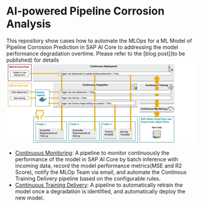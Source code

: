 # AI-powered Pipeline Corrosion Analysis 
This repository show cases how to automate the MLOps for a ML Model of Pipeline Corrosion Prediction in SAP AI Core to addressing the model performance degradation overtime. Please refer to the [blog post](to be published) for details
![MLOps Pipeline Flows](resources/mlops_pipeline_illustration.gif)
* [Continuous Monitoring](src/cicd-pipeline-code/continuous-monitoring): A pipeline to monitor continuously the performance of the model in SAP AI Core by batch inference with incoming data, record the model performance metrics(MSE and R2 Score), notify the MLOp Team via email, and automate the Continous Training Delivery pipeline based on the configurable rules. 
* [Continuous Training Delivery](src/cicd-pipeline-code/continuous-training-delivery):  A pipeline to automatically retrain the model once a degradation is identified, and automatically deploy the new model.